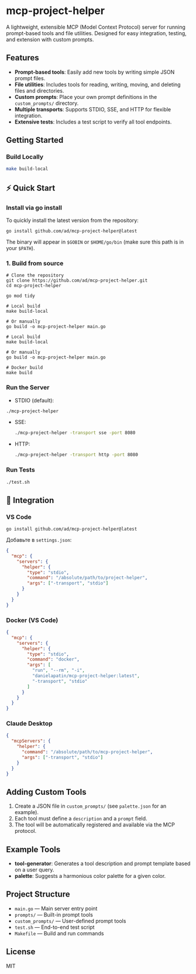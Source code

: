 # mcp-project-helper

A lightweight, extensible MCP (Model Context Protocol) server for running prompt-based tools and file utilities. Designed for easy integration, testing, and extension with custom prompts.

## Features
- **Prompt-based tools**: Easily add new tools by writing simple JSON prompt files.
- **File utilities**: Includes tools for reading, writing, moving, and deleting files and directories.
- **Custom prompts**: Place your own prompt definitions in the `custom_prompts/` directory.
- **Multiple transports**: Supports STDIO, SSE, and HTTP for flexible integration.
- **Extensive tests**: Includes a test script to verify all tool endpoints.

## Getting Started

### Build Locally
```sh
make build-local
```

## ⚡ Quick Start

### Install via go install

To quickly install the latest version from the repository:

```fish
go install github.com/ad/mcp-project-helper@latest
```

The binary will appear in `$GOBIN` or `$HOME/go/bin` (make sure this path is in your `$PATH`).

### 1. Build from source
```fish
# Clone the repository
git clone https://github.com/ad/mcp-project-helper.git
cd mcp-project-helper

go mod tidy

# Local build
make build-local

# Or manually
go build -o mcp-project-helper main.go

# Local build
make build-local

# Or manually
go build -o mcp-project-helper main.go

# Docker build
make build
```

### Run the Server
- STDIO (default):
```sh
./mcp-project-helper
```

- SSE:
  ```sh
  ./mcp-project-helper -transport sse -port 8080
  ```
- HTTP:
  ```sh
  ./mcp-project-helper -transport http -port 8080
  ```

### Run Tests
```sh
./test.sh
```


## 🔌 Integration

### VS Code

```
go install github.com/ad/mcp-project-helper@latest
````

Добавьте в `settings.json`:
```json
{
  "mcp": {
    "servers": {
      "helper": {
        "type": "stdio",
        "command": "/absolute/path/to/project-helper",
        "args": ["-transport", "stdio"]
      }
    }
  }
}
```

### Docker (VS Code)
```json
{
  "mcp": {
    "servers": {
      "helper": {
        "type": "stdio",
        "command": "docker",
        "args": [
          "run", "--rm", "-i",
          "danielapatin/mcp-project-helper:latest",
          "-transport", "stdio"
        ]
      }
    }
  }
}
```

### Claude Desktop
```json
{
  "mcpServers": {
    "helper": {
      "command": "/absolute/path/to/mcp-project-helper",
      "args": ["-transport", "stdio"]
    }
  }
}
```

## Adding Custom Tools
1. Create a JSON file in `custom_prompts/` (see `palette.json` for an example).
2. Each tool must define a `description` and a `prompt` field.
3. The tool will be automatically registered and available via the MCP protocol.

## Example Tools
- **tool-generator**: Generates a tool description and prompt template based on a user query.
- **palette**: Suggests a harmonious color palette for a given color.

## Project Structure
- `main.go` — Main server entry point
- `prompts/` — Built-in prompt tools
- `custom_prompts/` — User-defined prompt tools
- `test.sh` — End-to-end test script
- `Makefile` — Build and run commands

## License
MIT